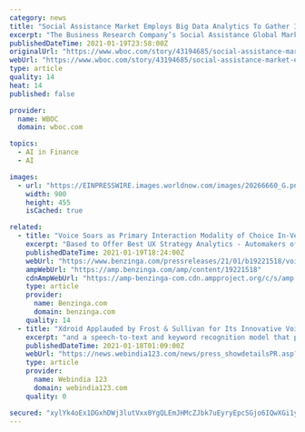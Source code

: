 ```yaml
---
category: news
title: "Social Assistance Market Employs Big Data Analytics To Gather Insights For Social Services"
excerpt: "The Business Research Company’s Social Assistance Global Market Report 2021: COVID-19 Impact and Recovery to 2030"
publishedDateTime: 2021-01-19T23:58:00Z
originalUrl: "https://www.wboc.com/story/43194685/social-assistance-market-employs-big-data-analytics-to-gather-insights-for-social-services"
webUrl: "https://www.wboc.com/story/43194685/social-assistance-market-employs-big-data-analytics-to-gather-insights-for-social-services"
type: article
quality: 14
heat: 14
published: false

provider:
  name: WBOC
  domain: wboc.com

topics:
  - AI in Finance
  - AI

images:
  - url: "https://EINPRESSWIRE.images.worldnow.com/images/20266660_G.png?lastEditedDate=1611038615000"
    width: 900
    height: 455
    isCached: true

related:
  - title: "Voice Soars as Primary Interaction Modality of Choice In-Vehicle, Finds Strategy Analytics"
    excerpt: "Based to Offer Best UX Strategy Analytics - Automakers of all types have largely aligned on touchscreen and voice control as the"
    publishedDateTime: 2021-01-19T18:24:00Z
    webUrl: "https://www.benzinga.com/pressreleases/21/01/b19221518/voice-soars-as-primary-interaction-modality-of-choice-in-vehicle-finds-strategy-analytics"
    ampWebUrl: "https://amp.benzinga.com/amp/content/19221518"
    cdnAmpWebUrl: "https://amp-benzinga-com.cdn.ampproject.org/c/s/amp.benzinga.com/amp/content/19221518"
    type: article
    provider:
      name: Benzinga.com
      domain: benzinga.com
    quality: 14
  - title: "Xdroid Applauded by Frost & Sullivan for Its Innovative Voice and Facial Analytics Solution Portfolio"
    excerpt: "and a speech-to-text and keyword recognition model that provides highly accurate transcriptions. The company's automated record innovation allows the language engine to capture and analyze ..."
    publishedDateTime: 2021-01-18T01:09:00Z
    webUrl: "https://news.webindia123.com/news/press_showdetailsPR.asp?id=1178955&cat=PR News Wire"
    type: article
    provider:
      name: Webindia 123
      domain: webindia123.com
    quality: 0

secured: "xylYk4oEx1DGxhDWj3lutVxx0YgQLEmJHMcZJbk7uEyryEpcSGjo6IQwXGi1y1uo9VOqu/nTokzILBLAoqOkgJjXdMG5AlkAgw39V3oO6xGKukcXRNnyPp5LRf18xvCwgp1uwfghHyTvrmPWdwQXvo1DhzxNRj544doWBT7kgTC7DufSutXCXlLY1nqQhrj8I+jibUvrUdRELubfgldCbjbhh3BhmyXTke7J2W2MP2zD/3kWb+0Yd5FaFqFuSPZGA1hR59WKt/GcEIeoFALZqpMqQGji1ICFERrfHA5XOGuvw8GB19LqfgV5rAE0QQ1qBlS/nBGbqTQYtACdaIGxwjqrxZeH9pqHs8ZnT7jSJzc=;riLtWni2915t4rh6xAF5tA=="
---
```


